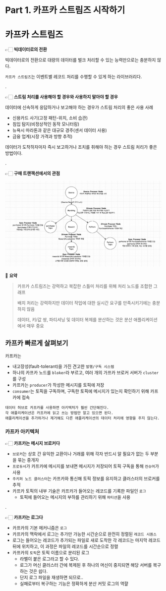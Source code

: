 # Part 1. 카프카 스트림즈 시작하기

# 카프카 스트림즈

👉🏻 **빅데이터로의 전환**

빅데이터로의 전환으로 대량의 데이터를 벌크 처리할 수 있는 능력만으로는 충분하지 않다.

`카프카 스트림즈`는 이벤트별 레코드 처리를 수행할 수 있게 하는 라이브러리다.

.

👉🏻 **스트림 처리를 사용해야 할 경우와 사용하지 말아야 할 경우**

데이터에 신속하게 응답하거나 보고해야 하는 경우가 스트림 처리의 좋은 사용 사례
- 신용카드 사기(고정 패턴-위치, 소비 습관)
- 침입 탐지(비정상적인 동작 모니터링)
- 뉴욕시 마라톤과 같은 대규모 경주(센서 데이터 사용)
- 금융 업계(시장 가격과 방향 추적)

데이터가 도착하자마자 즉시 보고하거나 조치를 취해야 하는 경우 스트림 처리가 좋은 방법이다.

.

👉🏻 **구매 트랜잭션에서의 관점**

![Result](https://github.com/jihunparkme/jihunparkme.gitbook.io/blob/main/.gitbook/assets/kafka-streams-in-action/example-stream.png?raw=true 'Result')

📖 **요약**

> 카프카 스트림즈는 강력하고 복잡한 스틀미 처리를 위해 처리 노드를 조합한 그래프
> 
> 배치 처리는 강력하지만 데이터 작업에 대한 실시간 요구를 만족시키기에는 충분하지 않음
>
> 데이터, 키/값 쌍, 파티셔닝 및 데이터 복제를 분산하는 것은 분산 애플리케이션에서 매우 중요

## 카프카 빠르게 살펴보기

카프카는
- 내고장성(fault-tolerant)을 가진 견고한 `발행/구독 시스템`
- 하나의 카프카 노드를 `bloker`라 부르고, 여러 개의 가프카 브로커 서버가 `cluster`를 구성
- 카프카는 `producer`가 작성한 메시지를 토픽에 저장
- `consumer`는 토픽을 구독하며, 구독한 토픽에 메시지가 있는지 확인하기 위해 카프카에 접속

```text
데이터 허브로 카프카를 사용하면 아키텍처가 훨씬 간단해진다.
각 애플리케이션은 카프카에 읽고 쓰는 방법만 알고 있으면 된다.
애플리케이션을 추가하거나 제거해도 다른 애플리케이션의 데이터 처리에 영향을 주지 않는다.
```

### 카프카 아키텍처

👉🏻 **카프카는 메시지 브로커다**

- `브로커`는 상호 간 유익한 교환이나 거래를 위해 각자 반드시 알 필요가 없는 두 부분을 묶는 중개자
- `프로듀서`가 카프카에 메시지를 보내면 메시지가 저장되어 토픽 구독을 통해 `컨슈머`가 사용
- `주키퍼 노드 클러스터`는 카프카와 통신해 토픽 정보를 유지하고 클러스터의 브로커를 추적
- 카프카 토픽의 내부 기술은 카프카가 들어오는 레코드를 기록한 파일인 `로그`
  - 토픽에 들어오는 메시지의 부하를 관리하기 위해 `파티션`을 사용

.

👉🏻 **카프카는 로그다**
- 카프카의 기본 메커니즘은 `로그`
- 카프카의 맥락에서 로그는 추가만 가능한 시간순으로 완전히 정렬된 `레코드 시퀀스`
- 로그는 들어오는 레코드가 추가되는 파일로 새로 도착한 각 레코드는 마지막 레코드 뒤에 위치하고, 이 과정은 파일의 레코드를 시간순으로 정렬
- 카프카의 `토픽`은 토픽 이름으로 분리된 로그
  - 라벨이 붙은 로그라고 할 수 있다.
  - 로그가 머신 클러스터 간에 복제된 후 하나의 머신이 중지되면 해당 서버를 복구하는 것은 쉽다.
  - 단지 로그 파일을 재생하면 되므로..
  - 실패로부터 복구하는 기능은 정확하게 분산 커밋 로그의 역햘
